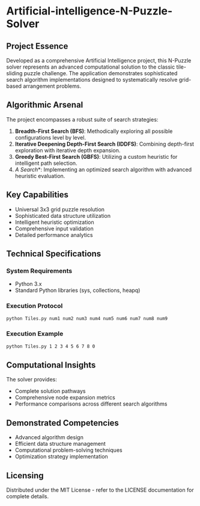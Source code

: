 # Artificial-intelligence-N-Puzzle-Solver

## Project Essence
Developed as a comprehensive Artificial Intelligence project, this N-Puzzle solver represents an advanced computational solution to the classic tile-sliding puzzle challenge. The application demonstrates sophisticated search algorithm implementations designed to systematically resolve grid-based arrangement problems.

## Algorithmic Arsenal
The project encompasses a robust suite of search strategies:

1. **Breadth-First Search (BFS)**: Methodically exploring all possible configurations level by level.
2. **Iterative Deepening Depth-First Search (IDDFS)**: Combining depth-first exploration with iterative depth expansion.
3. **Greedy Best-First Search (GBFS)**: Utilizing a custom heuristic for intelligent path selection.
4. **A* Search**: Implementing an optimized search algorithm with advanced heuristic evaluation.

## Key Capabilities
- Universal 3x3 grid puzzle resolution
- Sophisticated data structure utilization
- Intelligent heuristic optimization
- Comprehensive input validation
- Detailed performance analytics

## Technical Specifications

### System Requirements
- Python 3.x
- Standard Python libraries (sys, collections, heapq)

### Execution Protocol
```bash
python Tiles.py num1 num2 num3 num4 num5 num6 num7 num8 num9
```

### Execution Example
```bash
python Tiles.py 1 2 3 4 5 6 7 8 0
```

## Computational Insights
The solver provides:
- Complete solution pathways
- Comprehensive node expansion metrics
- Performance comparisons across different search algorithms

## Demonstrated Competencies
- Advanced algorithm design
- Efficient data structure management
- Computational problem-solving techniques
- Optimization strategy implementation

## Licensing
Distributed under the MIT License - refer to the LICENSE documentation for complete details.
